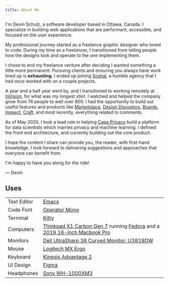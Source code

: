 ```yaml
---
title: About Me
---
```


I'm Devin Schulz, a software developer based in Ottawa, Canada. I specialize in building web applications that are performant, accessible, and focused on the user experience.

My professional journey started as a freelance graphic designer who loved to code. During my time as a freelancer, I transitioned from telling people how the designs look and operate to the one implementing them.

I chose to end my freelance venture after deciding I wanted something a little more permanent. Pursuing clients and ensuring you always have work lined up is **exhausting**. I ended up joining [Soshal](https://soshal.ca/), a humble agency that I had once worked with on a couple projects.

A year and a half year went by, and I transitioned to working remotely at [InVision](https://invisionapp.com), for what was my longest stint. I watched and helped the company grow from 76 people to well over 800. I had the opportunity to build out useful features and products like [Marketplace](https://marketplace.invisionapp.com/), [Design Disruptors](https://www.designdisruptors.com/), [Boards](https://www.invisionapp.com/inside-design/boards-share-design-inspiration-assets/), [Inspect](https://www.invisionapp.com/feature/inspect/), [Craft](https://www.invisionapp.com/craft), and most recently, everything related to comments.

As of May 2020, I took a lead role in helping [Cape Privacy](https://capeprivacy.com) build a platform for data scientists which marries privacy and machine learning. I defined the front end architecture, and currently building out the core product.

I hope the content I share can provide you, the reader, with first-hand knowledge. I look forward to delivering suggestions and approaches that everyone can benefit from.

I'm happy to have you along for the ride!

&mdash; Devin

## Uses

|             |                                                                                                                                                                                                                                 |
| ----------- | ------------------------------------------------------------------------------------------------------------------------------------------------------------------------------------------------------------------------------- |
| Text Editor | [Emacs](https://www.gnu.org/software/emacs)                                                                                                                                                                                     |
| Code Font   | [Operator Mono](https://www.typography.com/fonts/operator/styles/operatormono)                                                                                                                                                  |
| Terminal    | [Kitty](https://sw.kovidgoyal.net/kitty)                                                                                                                                                                                        |
| Computers   | [Thinkpad X1 Carbon Gen 7](https://www.lenovo.com/us/en/laptops/thinkpad/thinkpad-x/X1-Carbon-Gen-7/p/22TP2TXX17G) running [Fedora](https://getfedora.org/) and a [2019 16-inch Macbook Pro](https://www.apple.com/macbook-pro) |
| Monitors    | [Dell UltraSharp 38 Curved Monitor: U3818DW](https://www.dell.com/en-ca/shop/dell-ultrasharp-38-curved-monitor-u3818dw/apd/210-AMRC/monitors-monitor-accessories)                                                               |
| Mouse       | [Logitech MX Ergo](https://www.logitech.com/en-us/product/mx-ergo-wireless-trackball-mouse)                                                                                                                                     |
| Keyboard    | [Kinesis Advantage 2](https://kinesis-ergo.com/shop/advantage2)                                                                                                                                                                 |
| UI Design   | [Figma](https://figma.com)                                                                                                                                                                                                      |
| Headphones  | [Sony WH-1000XM3](https://www.sony.com/electronics/headband-headphones/wh-1000xm3)                                                                                                                                              |
